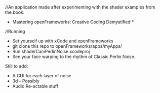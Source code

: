 //An application made after experimenting with the shader examples from the book:
* Mastering openFrameworks: Creative Coding Demystified *

//Running
- Set yourself up with xCode and openFrameworks
- git clone this repo to openFrameworks/apps/myApps/
- Run shaderCamPerlinNoise.xcodeproj
- See your face warping to the rhythm of Classic Perlin Noise.

Still to add:
- A GUI for each layer of noise
- 3d - Possibly
- Audio Re-actable stuff
